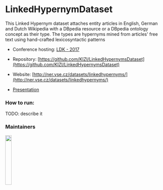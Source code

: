 # LinkedHypernymDataset

This Linked Hypernym dataset attaches entity articles in English, German and Dutch Wikipedia with a DBpedia resource or a DBpedia ontology concept as their type. The types are hypernyms mined from articles' free text using hand-crafted lexicosyntactic patterns


 - Conference hosting: [LDK - 2017](http://ldk2017.org/)

 - Repository: [https://github.com/KIZI/LinkedHypernymsDataset](https://github.com/KIZI/LinkedHypernymsDataset)

 - Website: [http://ner.vse.cz/datasets/linkedhypernyms/](http://ner.vse.cz/datasets/linkedhypernyms/)
 
 - [Presentation](http://ner.vse.cz/datasets/linkedhypernyms/public/dbpedia-textext-lhd-winner.pdf)


### How to run:

 TODO: describe it
 
 
 
 ### Maintainers
 
 
<a href="http://kizi.vse.cz/english/"><img src="http://kizi.vse.cz/english/wp-content/themes/www_vse_cz/img/vse-logo.gif" align="left" height="20%" width="20%" ></a>
